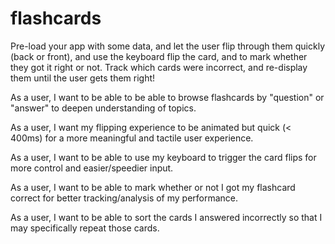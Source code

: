 # flashcards


Pre-load your app with some data, and let the user flip through them quickly (back or front), and use the keyboard flip the card, and to mark whether they got it right or not. Track which cards were incorrect, and re-display them until the user gets them right!


As a user, I want to be able to be able to browse flashcards by "question" or "answer" to deepen understanding of topics.

As a user, I want my flipping experience to be animated but quick (< 400ms) for a more meaningful and tactile user experience.

As a user, I want to be able to use my keyboard to trigger the card flips for more control and easier/speedier input.

As a user, I want to be able to mark whether or not I got my flashcard correct for better tracking/analysis of my performance.

As a user, I want to be able to sort the cards I answered incorrectly so that I may specifically repeat those cards.

